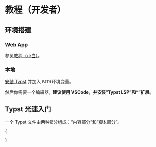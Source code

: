 # 教程（开发者）
## 环境搭建
### Web App
参见[教程（小白）](tutorial-for-dummies.md)。
### 本地
[安装 Typst](https://github.com/typst/typst?tab=readme-ov-file#installation) 并加入 `PATH` 环境变量。

然后你需要一个编辑器，**建议使用 VSCode，并安装“Typst LSP”和“”扩展。**

## Typst 光速入门
一个 Typst 文件由两种部分组成：“内容部分”和“脚本部分”。
```typst
{
    
}

```
